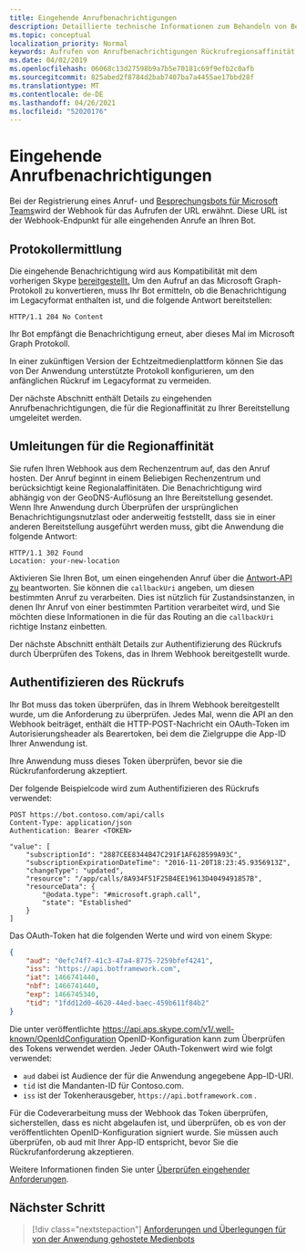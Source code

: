 ```yaml
---
title: Eingehende Anrufbenachrichtigungen
description: Detaillierte technische Informationen zum Behandeln von Benachrichtigungen von eingehenden Anrufen
ms.topic: conceptual
localization_priority: Normal
keywords: Aufrufen von Anrufbenachrichtigungen Rückrufregionsaffinität
ms.date: 04/02/2019
ms.openlocfilehash: 06068c13d27598b9a7b5e70181c69f9efb2c0afb
ms.sourcegitcommit: 825abed2f8784d2bab7407ba7a4455ae17bbd28f
ms.translationtype: MT
ms.contentlocale: de-DE
ms.lasthandoff: 04/26/2021
ms.locfileid: "52020176"
---
```

# <a name="incoming-call-notifications"></a>Eingehende Anrufbenachrichtigungen

Bei der Registrierung eines Anruf- und [Besprechungsbots für Microsoft Teams](./registering-calling-bot.md#create-new-bot-or-add-calling-capabilities)wird der Webhook für das Aufrufen der URL erwähnt. Diese URL ist der Webhook-Endpunkt für alle eingehenden Anrufe an Ihren Bot.

## <a name="protocol-determination"></a>Protokollermittlung

Die eingehende Benachrichtigung wird aus Kompatibilität mit dem vorherigen Skype [bereitgestellt.](/azure/bot-service/dotnet/bot-builder-dotnet-real-time-media-concepts?view=azure-bot-service-3.0&preserve-view=true) Um den Aufruf an das Microsoft Graph-Protokoll zu konvertieren, muss Ihr Bot ermitteln, ob die Benachrichtigung im Legacyformat enthalten ist, und die folgende Antwort bereitstellen:

```http
HTTP/1.1 204 No Content
```

Ihr Bot empfängt die Benachrichtigung erneut, aber dieses Mal im Microsoft Graph Protokoll.

In einer zukünftigen Version der Echtzeitmedienplattform können Sie das von Der Anwendung unterstützte Protokoll konfigurieren, um den anfänglichen Rückruf im Legacyformat zu vermeiden.

Der nächste Abschnitt enthält Details zu eingehenden Anrufbenachrichtigungen, die für die Regionaffinität zu Ihrer Bereitstellung umgeleitet werden.

## <a name="redirects-for-region-affinity"></a>Umleitungen für die Regionaffinität

Sie rufen Ihren Webhook aus dem Rechenzentrum auf, das den Anruf hosten. Der Anruf beginnt in einem Beliebigen Rechenzentrum und berücksichtigt keine Regionalaffinitäten. Die Benachrichtigung wird abhängig von der GeoDNS-Auflösung an Ihre Bereitstellung gesendet. Wenn Ihre Anwendung durch Überprüfen der ursprünglichen Benachrichtigungsnutzlast oder anderweitig feststellt, dass sie in einer anderen Bereitstellung ausgeführt werden muss, gibt die Anwendung die folgende Antwort:

```http
HTTP/1.1 302 Found
Location: your-new-location
```

Aktivieren Sie Ihren Bot, um einen eingehenden Anruf über die [Antwort-API zu](https://developer.microsoft.com/graph/docs/api-reference/beta/api/call_answer) beantworten. Sie können die `callbackUri` angeben, um diesen bestimmten Anruf zu verarbeiten. Dies ist nützlich für Zustandsinstanzen, in denen Ihr Anruf von einer bestimmten Partition verarbeitet wird, und Sie möchten diese Informationen in die für das Routing an die `callbackUri` richtige Instanz einbetten.

Der nächste Abschnitt enthält Details zur Authentifizierung des Rückrufs durch Überprüfen des Tokens, das in Ihrem Webhook bereitgestellt wurde.

## <a name="authenticate-the-callback"></a>Authentifizieren des Rückrufs

Ihr Bot muss das token überprüfen, das in Ihrem Webhook bereitgestellt wurde, um die Anforderung zu überprüfen. Jedes Mal, wenn die API an den Webhook beiträget, enthält die HTTP-POST-Nachricht ein OAuth-Token im Autorisierungsheader als Bearertoken, bei dem die Zielgruppe die App-ID Ihrer Anwendung ist.

Ihre Anwendung muss dieses Token überprüfen, bevor sie die Rückrufanforderung akzeptiert.

Der folgende Beispielcode wird zum Authentifizieren des Rückrufs verwendet:

```http
POST https://bot.contoso.com/api/calls
Content-Type: application/json
Authentication: Bearer <TOKEN>

"value": [
    "subscriptionId": "2887CEE8344B47C291F1AF628599A93C",
    "subscriptionExpirationDateTime": "2016-11-20T18:23:45.9356913Z",
    "changeType": "updated",
    "resource": "/app/calls/8A934F51F25B4EE19613D4049491857B",
    "resourceData": {
        "@odata.type": "#microsoft.graph.call",
        "state": "Established"
    }
]
```

Das OAuth-Token hat die folgenden Werte und wird von einem Skype:

```json
{
    "aud": "0efc74f7-41c3-47a4-8775-7259bfef4241",
    "iss": "https://api.botframework.com",
    "iat": 1466741440,
    "nbf": 1466741440,
    "exp": 1466745340,
    "tid": "1fdd12d0-4620-44ed-baec-459b611f84b2"
}
```

Die unter veröffentlichte <https://api.aps.skype.com/v1/.well-known/OpenIdConfiguration> OpenID-Konfiguration kann zum Überprüfen des Tokens verwendet werden. Jeder OAuth-Tokenwert wird wie folgt verwendet:

* `aud` dabei ist Audience der für die Anwendung angegebene App-ID-URI.
* `tid` ist die Mandanten-ID für Contoso.com.
* `iss` ist der Tokenherausgeber, `https://api.botframework.com` .

Für die Codeverarbeitung muss der Webhook das Token überprüfen, sicherstellen, dass es nicht abgelaufen ist, und überprüfen, ob es von der veröffentlichten OpenID-Konfiguration signiert wurde. Sie müssen auch überprüfen, ob aud mit Ihrer App-ID entspricht, bevor Sie die Rückrufanforderung akzeptieren.

Weitere Informationen finden Sie unter [Überprüfen eingehender Anforderungen](https://github.com/microsoftgraph/microsoft-graph-comms-samples/blob/master/Samples/Common/Sample.Common/Authentication/AuthenticationProvider.cs).

## <a name="next-step"></a>Nächster Schritt

> [!div class="nextstepaction"]
> [Anforderungen und Überlegungen für von der Anwendung gehostete Medienbots](~/bots/calls-and-meetings/requirements-considerations-application-hosted-media-bots.md)
